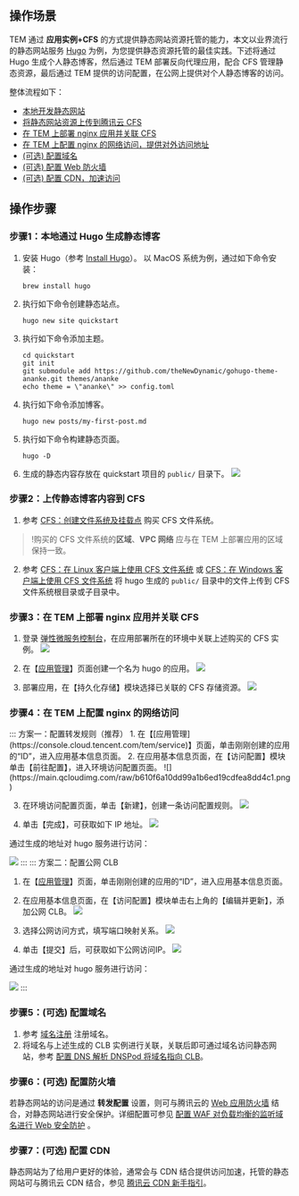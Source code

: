 ## 操作场景

TEM 通过 **应用实例+CFS** 的方式提供静态网站资源托管的能力，本文以业界流行的静态网站服务 [Hugo](https://gohugo.io/) 为例，为您提供静态资源托管的最佳实践。下述将通过 Hugo 生成个人静态博客，然后通过 TEM 部署反向代理应用，配合 CFS 管理静态资源，最后通过 TEM 提供的访问配置，在公网上提供对个人静态博客的访问。

整体流程如下：
<dx-steps>
- [本地开发静态网站](#step1)
- [将静态网站资源上传到腾讯云 CFS](#step2)
- [在 TEM 上部署 nginx 应用并关联 CFS](#step3)
- [在 TEM 上配置 nginx 的网络访问，提供对外访问地址](#step4)
- [(可选) 配置域名](#step5)
- [(可选) 配置 Web 防火墙](#step6)
- [(可选) 配置 CDN，加速访问](#step7)
</dx-steps>


## 操作步骤

### 步骤1：本地通过 Hugo 生成静态博客[](id:step1)

1. 安装 Hugo（参考 [Install Hugo](https://gohugo.io/getting-started/installing/)）。
   以 MacOS 系统为例，通过如下命令安装：
   ```
   brew install hugo
   ```

2. 执行如下命令创建静态站点。
   ```
   hugo new site quickstart
   ```

3. 执行如下命令添加主题。
   ```
   cd quickstart
   git init
   git submodule add https://github.com/theNewDynamic/gohugo-theme-ananke.git themes/ananke
   echo theme = \"ananke\" >> config.toml
   ```

4. 执行如下命令添加博客。
   ```
   hugo new posts/my-first-post.md
   ```

5. 执行如下命令构建静态页面。
   ```
   hugo -D
   ```

6. 生成的静态内容存放在 quickstart 项目的 `public/` 目录下。
   ![](https://main.qcloudimg.com/raw/1719df20926f87db5edd93d32dbde0fd.png)


### 步骤2：上传静态博客内容到 CFS[](id:step2)

1. 参考 [CFS：创建文件系统及挂载点](https://cloud.tencent.com/document/product/582/9132) 购买 CFS 文件系统。
>!购买的 CFS 文件系统的**区域**、**VPC 网络** 应与在 TEM 上部署应用的区域保持一致。

2. 参考 [CFS：在 Linux 客户端上使用 CFS 文件系统](https://cloud.tencent.com/document/product/582/11523) 或 [CFS：在 Windows 客户端上使用 CFS 文件系统](https://cloud.tencent.com/document/product/582/11524) 将 hugo 生成的 `public/` 目录中的文件上传到 CFS 文件系统根目录或子目录中。

### 步骤3：在 TEM 上部署 nginx 应用并关联 CFS[](id:step3)

1. 登录 [弹性微服务控制台](https://console.cloud.tencent.com/tem)，在应用部署所在的环境中关联上述购买的 CFS 实例。
![](https://main.qcloudimg.com/raw/fe672760aa89259bccbc6bc20900ba9e.png)

2. 在【[应用管理](https://console.cloud.tencent.com/tem/service)】页面创建一个名为 hugo 的应用。
![](https://main.qcloudimg.com/raw/103fb2378637edb06f7176915b41fbe6.png)

3. 部署应用，在【持久化存储】模块选择已关联的 CFS 存储资源。
![](https://main.qcloudimg.com/raw/a334d65a7911d0af5b902afeb90701b1.png)


### 步骤4：在 TEM 上配置 nginx 的网络访问[](id:step4)
<dx-tabs>
::: 方案一：配置转发规则（推荐）
1. 在【[应用管理](https://console.cloud.tencent.com/tem/service)】页面，单击刚刚创建的应用的“ID”，进入应用基本信息页面。
2. 在应用基本信息页面，在【访问配置】模块单击【前往配置】，进入环境访问配置页面。
![](https://main.qcloudimg.com/raw/b610f6a10dd99a1b6ed19cdfea8dd4c1.png)


3. 在环境访问配置页面，单击【新建】，创建一条访问配置规则。
![](https://main.qcloudimg.com/raw/71712aca2a517dc8b22dc0d263ed32f4.png)


4. 单击【完成】，可获取如下 IP 地址。
![](https://main.qcloudimg.com/raw/9ac2b74dceacde3206e695c5a341d060.png)

通过生成的地址对 hugo 服务进行访问：

![](https://main.qcloudimg.com/raw/9b76fee79a65e46760235629b05f244f.png)
:::
::: 方案二：配置公网 CLB
1. 在【[应用管理](https://console.cloud.tencent.com/tem/service)】页面，单击刚刚创建的应用的“ID”，进入应用基本信息页面。
2. 在应用基本信息页面，在【访问配置】模块单击右上角的【编辑并更新】，添加公网 CLB。
![](https://main.qcloudimg.com/raw/14f45f7bf0e479e7c844b1bd28b1a3a5.png)

3. 选择公网访问方式，填写端口映射关系。
![](https://main.qcloudimg.com/raw/61fae73eed90ddd61974642020cc899c.png)

4. 单击【提交】后，可获取如下公网访问IP。
![](https://main.qcloudimg.com/raw/3b68e0158d09f2d5d86dea2a25c2ad86.png)

通过生成的地址对 hugo 服务进行访问：

![](https://main.qcloudimg.com/raw/fceeebcacde7f9b68a726d7777b8ca90.png)
:::
</dx-tabs>


### 步骤5：(可选) 配置域名[](id:step5)

1. 参考 [域名注册](https://cloud.tencent.com/document/product/242/9595) 注册域名。
2. 将域名与上述生成的 CLB 实例进行关联，关联后即可通过域名访问静态网站，参考 [配置 DNS 解析 DNSPod 将域名指向 CLB](https://cloud.tencent.com/document/product/214/8975#.E6.96.B9.E6.B3.95.E4.BA.8C.EF.BC.9A.E9.85.8D.E7.BD.AE-dns-.E8.A7.A3.E6.9E.90-dnspod-.E5.B0.86.E5.9F.9F.E5.90.8D.E6.8C.87.E5.90.91-clb)。

### 步骤6：(可选) 配置防火墙[](id:step6)

若静态网站的访问是通过 **转发配置** 设置，则可与腾讯云的 [Web 应用防火墙](https://cloud.tencent.com/product/waf) 结合，对静态网站进行安全保护。详细配置可参见 [配置 WAF 对负载均衡的监听域名进行 Web 安全防护](https://cloud.tencent.com/document/product/214/49031) 。

### 步骤7：(可选) 配置 CDN[](id:step7)

静态网站为了给用户更好的体验，通常会与 CDN 结合提供访问加速，托管的静态网站可与腾讯云 CDN 结合，参见 [腾讯云 CDN 新手指引](https://cloud.tencent.com/document/product/228/43827)。
